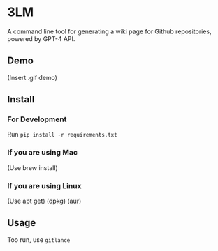# 3LM

A command line tool for generating a wiki page for Github repositories, powered by GPT-4 API.


## Demo
(Insert .gif demo)

## Install

### For Development
Run ```pip install -r requirements.txt```

### If you are using Mac

(Use brew install)


### If you are using Linux
(Use apt get)
(dpkg)
(aur)

## Usage

Too run, use ```gitlance```



